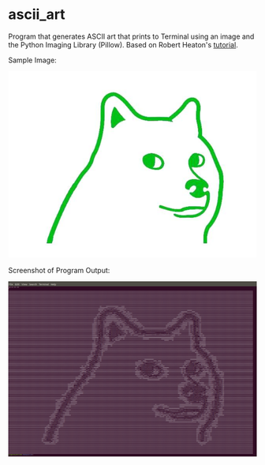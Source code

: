 # ascii_art
Program that generates ASCII art that prints to Terminal using an image and the Python Imaging Library (Pillow). Based on Robert Heaton's [tutorial](https://robertheaton.com/2018/06/12/programming-projects-for-advanced-beginners-ascii-art/).

Sample Image:

![Doge Image](meme.jpg)

Screenshot of Program Output:

![Screenshot](screenshot.png)
